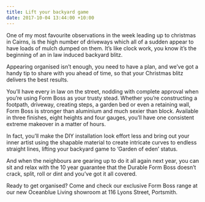 ```yaml
---
title: Lift your backyard game
date: 2017-10-04 13:44:00 +10:00
---
```


One of my most favourite observations in the week leading up to christmas in Cairns, is the high number of driveways which all of a sudden appear to have loads of mulch dumped on them. It’s like clock work, you know it’s the beginning of an in law induced backyard blitz.

Appearing organised isn’t enough, you need to have a plan, and we’ve got a handy tip to share with you ahead of time, so that your Christmas blitz delivers the best results.

You’ll have every in law on the street, nodding with complete approval when you’re using Form Boss as your trusty stead. Whether you’re constructing a footpath, driveway, creating steps, a garden bed or even a retaining wall, Form Boss is stronger than aluminium and much sexier than block. Available in three finishes, eight heights and four gauges, you’ll have one consistent extreme makeover in a matter of hours.

In fact, you’ll make the DIY installation look effort less and bring out your inner artist using the shapable material to create intricate curves to endless straight lines, lifting your backyard game to ‘Garden of eden’ status. 

And when the neighbours are gearing up to do it all again next year, you can sit and relax with the 10 year guarantee that the Durable Form Boss doesn’t crack, split, roll or dint and you’ve got it all covered.

Ready to get organised? Come and check our exclusive Form Boss range at our new Oceanblue Living showroom at 116 Lyons Street, Portsmith.